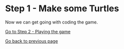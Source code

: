 # Step 1 - Make some Turtles



Now we can get going with coding the game.

[Go to Step 2 - Playing the game](../Step2-Play-the-game)

[Go back to previous page](README.md)
